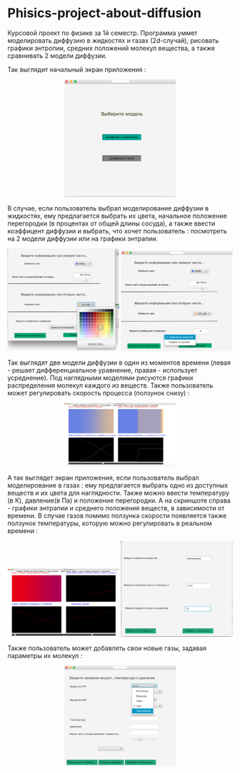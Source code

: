 # Phisics-project-about-diffusion
Курсовой проект по физике за 1й семестр. Программа уммет моделировать диффузию в жидкостях и газах (2d-случай),
рисовать графики энтропии, средних положений молекул вещества, а также сравнивать 2 модели диффузии. 

Так выглядит начальный экран приложения :

<p align="center">
<img float="left" src="screenshots/diff1.png" width="250"/>
</p>

В случае, если пользователь выбрал моделирование диффузии в жидкостях, ему предлагается выбрать их цвета, начальное положение перегородки (в процентах от общей длины сосуда), а также ввести коэффицент диффузии и выбрать, что хочет пользователь : посмотреть на 2 модели диффузии или на графики энтрапии.

<p align="center">
<img float="left" src="screenshots/diff2.png" width="250"/>
<img float="left" src="screenshots/diff3.png" width="250"/>
</p>

Так выглядят две модели диффузии в один из моментов времени (левая - решает дифференциальное уравнение, правая - использует усреднение). Под наглядными моделями рисуются графики распределения молекул каждого из веществ. Также пользователь может регулировать скорость процесса (ползунок снизу) :

<p align="center">
<img float="left" src="screenshots/diff4.png" width="250"/>
</p>

А так выглядет экран приложения, если пользователь выбрал моделирование в газах : ему предлагается выбрать одно из доступных веществ и их цвета для наглядности. Также можно ввести температуру (в К), давление(в Па) и положение перегородки. А на скриншоте справа - графики энтрапии и среднего положения веществ, в зависимости от времени. В случае газов помимо ползунка скорости появляется также ползунок температуры, которую можно регулировать в реальном времени :

<p align="center">
<img float="left" src="screenshots/diff6.png" width="250"/>
<img float="left" src="screenshots/diff7.png" width="250"/>
</p>

Также пользователь может добавлять свои новые газы, задавая параметры их молекул :

<p align="center">
<img float="left" src="screenshots/diff8.png" width="250"/>
</p>


